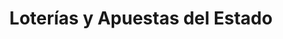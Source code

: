 ---
title: "Loterías y Apuestas del Estado"
url: /valladolid/loterias-y-apuestas-del-estado/
shop: lotería
---